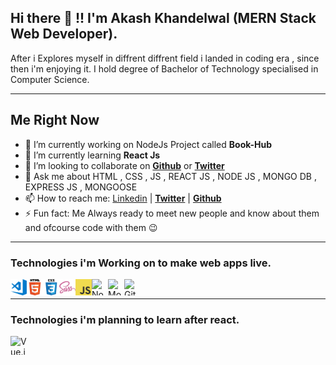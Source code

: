 ## Hi there 👋 !! I'm Akash Khandelwal (MERN Stack Web Developer).
After i Explores myself in diffrent diffrent field i landed in coding era , since then i'm enjoying it. I hold degree of Bachelor of Technology specialised in Computer Science.

---

## Me Right Now
- 🔭 I’m currently working on NodeJs Project called **Book-Hub**
- 🌱 I’m currently learning **React Js**
-  👯 I’m looking to collaborate on [**Github**](https://github.com/aksh-22) or [**Twitter**](https://twitter.com/aksh__22)
-   💬 Ask me about HTML , CSS , JS , REACT JS , NODE JS , MONGO DB , EXPRESS JS , MONGOOSE
-   📫 How to reach me: [Linkedin](https://www.linkedin.com/in/ak2298/) |  [**Twitter**](https://twitter.com/aksh__22) | [**Github**](https://github.com/aksh-22)
-   ⚡ Fun fact: Me Always ready to meet new people and know about them and ofcourse code with them :wink:

---

### Technologies i'm Working on to make web apps live.
<img align="left" alt="Visual Studio Code" width="26px" height="26px" src="https://raw.githubusercontent.com/github/explore/80688e429a7d4ef2fca1e82350fe8e3517d3494d/topics/visual-studio-code/visual-studio-code.png" />
<img align="left" alt="HTML5" width="26px" height="26px" src="https://raw.githubusercontent.com/github/explore/80688e429a7d4ef2fca1e82350fe8e3517d3494d/topics/html/html.png" />
<img align="left" alt="CSS3" width="26px" height="26px" src="https://raw.githubusercontent.com/github/explore/80688e429a7d4ef2fca1e82350fe8e3517d3494d/topics/css/css.png" />
<img align="left" alt="Sass" width="26px" height="26px" src="https://raw.githubusercontent.com/github/explore/80688e429a7d4ef2fca1e82350fe8e3517d3494d/topics/sass/sass.png" />
<img align="left" alt="JavaScript" width="26px" height="26px" src="https://raw.githubusercontent.com/github/explore/80688e429a7d4ef2fca1e82350fe8e3517d3494d/topics/javascript/javascript.png" />
<img align="left" alt="Node.js" width="26px" height="26px" src="https://pluralsight.imgix.net/paths/path-icons/nodejs-601628d09d.png" />
<img align="left" alt="MongoDB" width="26px" height="26px" src="https://miro.medium.com/max/3200/1*DiNIG4Bfpm65_wwXf_JwMA.png" />
<img align="left" alt="Git" width="26px" height="26px" src="https://avatars3.githubusercontent.com/u/18133?s=200&v=4" />

<br />


---

### Technologies i'm planning to learn after react.
<img align="left" alt="Vue.js" width="30px" height="30px" src="https://user-images.githubusercontent.com/56211500/117583209-8c416600-b123-11eb-86fb-81444160f8c4.jpg" />

